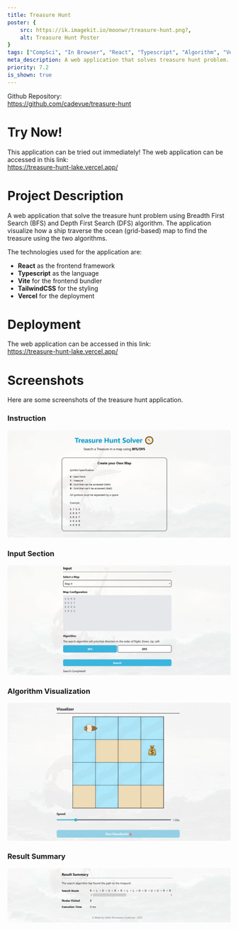 ```yaml
---
title: Treasure Hunt
poster: {
    src: https://ik.imagekit.io/moonwr/treasure-hunt.png?,
    alt: Treasure Hunt Poster
}
tags: ["CompSci", "In Browser", "React", "Typescript", "Algorithm", "Vercel", "Web", "Vite", "TailwindCSS"]
meta_description: A web application that solves treasure hunt problem. Addin Munawwar (Cadevue).
priority: 7.2
is_shown: true
---
```


Github Repository: <br>
https://github.com/cadevue/treasure-hunt
<br>

# Try Now!
This application can be tried out immediately! The web application can be accessed in this link: <br>
https://treasure-hunt-lake.vercel.app/

<!-- # About This Project 
This project is made as part of my Computer Science Study at Bandung Institute of Technology. The specific course related to this project is IF2211 Algorithm Strategy. It focus specifically on the two searching algorithm: BFS and DFS.

This project is redone on February 20205. The original project can be found in this repository, which was implemented in C#: <br>
https://github.com/cadevue/TreasureHunt

*\* Notice that this differs from the repo of the current app. Repo of the current app can be found on top of this article*

I also want to credit the people who contributed in the original project:
- [Muhammad Bangkit Dwi Cahyono](https://github.com/bangkitdc/)
- [Louis Caesa Kesuma](https://github.com/Ainzw0rth/) -->

# Project Description 
A web application that solve the treasure hunt problem using Breadth First Search (BFS) and Depth First Search (DFS) algorithm. The application visualize how a ship traverse the ocean (grid-based) map to find the treasure using the two algorithms.

The technologies used for the application are:
- **React** as the frontend framework
- **Typescript** as the language
- **Vite** for the frontend bundler
- **TailwindCSS** for the styling
- **Vercel** for the deployment

# Deployment
The web application can be accessed in this link: <br>
https://treasure-hunt-lake.vercel.app/

# Screenshots 
Here are some screenshots of the treasure hunt application.

### Instruction
![Treasure Hunt Screenshot - Instruction](../../assets/project/treasure-hunt/instruction.png)

### Input Section
![Treasure Hunt Screenshot - Input Section](../../assets/project/treasure-hunt/input.png)

### Algorithm Visualization
![Treasure Hunt Screenshot - Algorithm Visualization](../../assets/project/treasure-hunt/visual.gif)

### Result Summary
![Treasure Hunt Screenshot - Result Summary](../../assets/project/treasure-hunt/result.png)